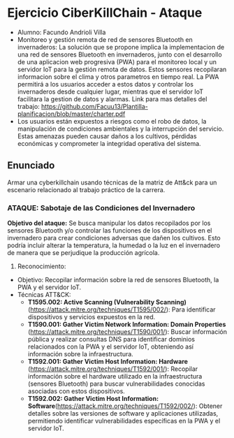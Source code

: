 # Ejercicio CiberKillChain - Ataque

* Alumno: Facundo Andrioli Villa
* Monitoreo y gestión remota de red de sensores Bluetooth en invernaderos:
La solución que se propone implica la implementacion de una red de sensores Bluetooth en invernaderos, junto con el desarrollo de una aplicacion web progresiva (PWA) para el monitoreo local y un servidor IoT para la gestión remota de datos. Estos sensores recopilaran informacion sobre el clima y otros parametros en tiempo real. La PWA permitirá a los usuarios acceder a estos datos y controlar los invernaderos desde cualquier lugar, mientras que el servidor IoT facilitara la gestion de datos y alarmas.
Link para mas detalles del trabajo: https://github.com/Facuu13/Plantilla-planificacion/blob/master/charter.pdf
* Los usuarios están expuestos a riesgos como el robo de datos, la manipulación de condiciones ambientales y la interrupción del servicio. Estas amenazas pueden causar daños a los cultivos, pérdidas económicas y comprometer la integridad operativa del sistema. 

## Enunciado

Armar una cyberkillchain usando técnicas de la matriz de Att&ck para un escenario relacionado al trabajo práctico de la carrera.

### ATAQUE: Sabotaje de las Condiciones del Invernadero

**Objetivo del ataque:**
Se busca manipular los datos recopilados por los sensores Bluetooth y/o controlar las funciones de los dispositivos en el invernadero para crear condiciones adversas que dañen los cultivos. Esto podría incluir alterar la temperatura, la humedad o la luz en el invernadero de manera que se perjudique la producción agrícola.

1. Reconocimiento:
* Objetivo: Recopilar información sobre la red de sensores Bluetooth, la PWA y el servidor IoT.
* Técnicas ATT&CK:
    - **T1595.002: Active Scanning (Vulnerability Scanning)** (https://attack.mitre.org/techniques/T1595/002/): Para identificar dispositivos y servicios expuestos en la red.
    - **T1590.001: Gather Victim Network Information: Domain Properties** (https://attack.mitre.org/techniques/T1590/001/): Buscar información pública y realizar consultas DNS para identificar dominios relacionados con la PWA y el servidor IoT, obteniendo así información sobre la infraestructura.
    - **T1592.001: Gather Victim Host Information: Hardware** (https://attack.mitre.org/techniques/T1592/001/): Recopilar información sobre el hardware utilizado en la infraestructura (sensores Bluetooth) para buscar vulnerabilidades conocidas asociadas con estos dispositivos.
    - **T1592.002: Gather Victim Host Information: Software**(https://attack.mitre.org/techniques/T1592/002/): Obtener detalles sobre las versiones de software y aplicaciones utilizadas, permitiendo identificar vulnerabilidades específicas en la PWA y el servidor IoT.